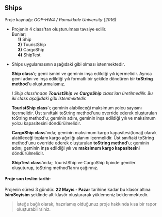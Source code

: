 ## Ships

Proje kaynağı: *OOP-HW4 / Pamukkale University (2016)*

- Projenin 4 class'tan oluşturulması tavsiye edilir.  
	Bunlar;  
	&nbsp;&nbsp;&nbsp;&nbsp; **1)** Ship  
	&nbsp;&nbsp;&nbsp;&nbsp; **2)** TouristShip  
	&nbsp;&nbsp;&nbsp;&nbsp; **3)** CargoShip  
	&nbsp;&nbsp;&nbsp;&nbsp; **4)** ShipTest  

* Ships uygulamasının aşağıdaki gibi olması istenmektedir.
	
	**Ship class**'ı; gemi ismini ve geminin inşa edildiği yılı içermelidir. Ayrıca gemi adını ve inşa edildiği yılı formatlı bir şekilde döndüren bir **toString method**'u oluşturmalısınız.  
	
	*! Ship class'ından **TouristShip** ve **CargoShip** class'ları üretilmedilir. Bu iki class aşağıdaki gibi istenmektedir.*  

	**TouristShip class**'ı; geminin alabileceği maksimum yolcu sayısını içermelidir. Üst sınıftaki toString method'unu override
	ederek oluşturulan toString method'u; geminin adını, geminin inşa edildiği yılı ve maksimum yolcu kapasitesini
	döndürülmelidir.  

	**CargoShip class**'ında; geminin maksimum kargo kapasitesi(tonaj) olarak alabileceği toplam kargo ağırlığı alanını içermelidir. Üst sınıftaki toString method'unu override ederek oluşturulan **toString method**'u; geminin adını, geminin inşa edildiği yılı ve **maksimum kargo kapasitesi**ni döndürülmelidir.  

	**ShipTest class**'ında; TouristShip ve CargoShip tipinde gemiler oluşuturup, toString method'larını çağırınız.

#### Proje son teslim tarihi:

Projenin süresi 3 gündür. **22 Mayıs - Pazar** tarihine kadar bu klasör altına **IsimSoyisim** şeklinde alt-klasör oluşturarak
yüklemeniz beklenmektedir.

> İsteğe bağlı olarak, hazırlamış olduğunuz proje hakkında kısa bir rapor oluşturabilirsiniz.